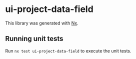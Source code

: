 # ui-project-data-field

This library was generated with [Nx](https://nx.dev).

## Running unit tests

Run `nx test ui-project-data-field` to execute the unit tests.
